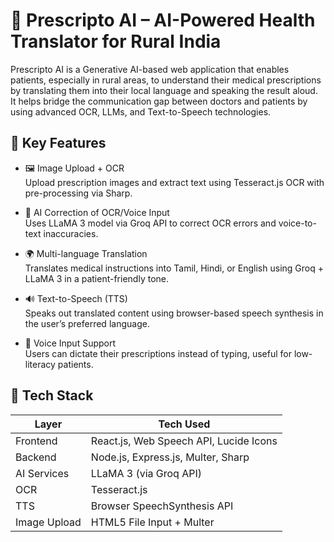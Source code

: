 # 💊 Prescripto AI – AI-Powered Health Translator for Rural India

Prescripto AI is a Generative AI-based web application that enables patients, especially in rural areas, to understand their medical prescriptions by translating them into their local language and speaking the result aloud. It helps bridge the communication gap between doctors and patients by using advanced OCR, LLMs, and Text-to-Speech technologies.

## 🌟 Key Features

- 🖼️ Image Upload + OCR  
  Upload prescription images and extract text using Tesseract.js OCR with pre-processing via Sharp.

- 🧠 AI Correction of OCR/Voice Input  
  Uses LLaMA 3 model via Groq API to correct OCR errors and voice-to-text inaccuracies.

- 🌍 Multi-language Translation  
  Translates medical instructions into Tamil, Hindi, or English using Groq + LLaMA 3 in a patient-friendly tone.

- 🔊 Text-to-Speech (TTS)  
  Speaks out translated content using browser-based speech synthesis in the user’s preferred language.

- 🎤 Voice Input Support  
  Users can dictate their prescriptions instead of typing, useful for low-literacy patients.

## 🧠 Tech Stack

| Layer        | Tech Used                                   |
|--------------|---------------------------------------------|
| Frontend     | React.js, Web Speech API, Lucide Icons      |
| Backend      | Node.js, Express.js, Multer, Sharp          |
| AI Services  | LLaMA 3 (via Groq API)                      |
| OCR          | Tesseract.js                                |
| TTS          | Browser SpeechSynthesis API                 |
| Image Upload | HTML5 File Input + Multer                   |
